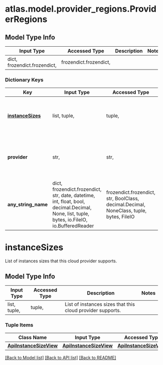 # atlas.model.provider_regions.ProviderRegions

## Model Type Info
Input Type | Accessed Type | Description | Notes
------------ | ------------- | ------------- | -------------
dict, frozendict.frozendict,  | frozendict.frozendict,  |  | 

### Dictionary Keys
Key | Input Type | Accessed Type | Description | Notes
------------ | ------------- | ------------- | ------------- | -------------
**[instanceSizes](#instanceSizes)** | list, tuple,  | tuple,  | List of instances sizes that this cloud provider supports. | [optional] 
**provider** | str,  | str,  | Human-readable label that identifies the Cloud provider. | [optional] must be one of ["AWS", "GSP", "AZURE", ] 
**any_string_name** | dict, frozendict.frozendict, str, date, datetime, int, float, bool, decimal.Decimal, None, list, tuple, bytes, io.FileIO, io.BufferedReader | frozendict.frozendict, str, BoolClass, decimal.Decimal, NoneClass, tuple, bytes, FileIO | any string name can be used but the value must be the correct type | [optional]

# instanceSizes

List of instances sizes that this cloud provider supports.

## Model Type Info
Input Type | Accessed Type | Description | Notes
------------ | ------------- | ------------- | -------------
list, tuple,  | tuple,  | List of instances sizes that this cloud provider supports. | 

### Tuple Items
Class Name | Input Type | Accessed Type | Description | Notes
------------- | ------------- | ------------- | ------------- | -------------
[**ApiInstanceSizeView**](ApiInstanceSizeView.md) | [**ApiInstanceSizeView**](ApiInstanceSizeView.md) | [**ApiInstanceSizeView**](ApiInstanceSizeView.md) |  | 

[[Back to Model list]](../../README.md#documentation-for-models) [[Back to API list]](../../README.md#documentation-for-api-endpoints) [[Back to README]](../../README.md)

